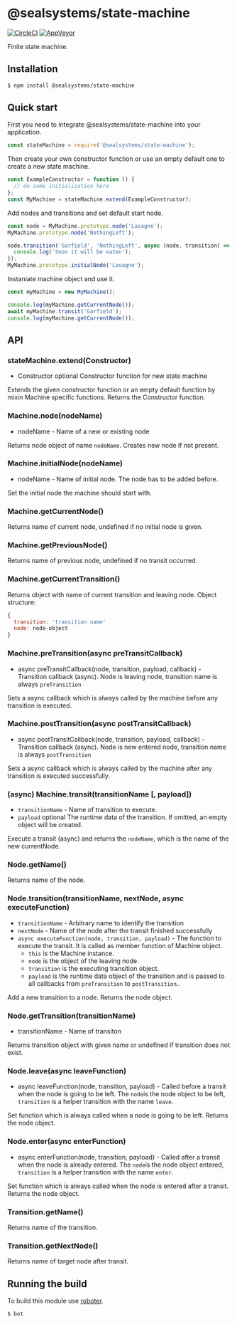 # @sealsystems/state-machine

[![CircleCI](https://circleci.com/gh/sealsystems/seal-state-machine.svg?style=svg)](https://circleci.com/gh/sealsystems/seal-state-machine)
[![AppVeyor](https://ci.appveyor.com/api/projects/status/6trqwybv62iq9k9o?svg=true)](https://ci.appveyor.com/project/Plossys/seal-state-machine)

Finite state machine.

## Installation

```bash
$ npm install @sealsystems/state-machine
```

## Quick start

First you need to integrate @sealsystems/state-machine into your application.

```javascript
const stateMachine = require('@sealsystems/state-machine');
```

Then create your own constructor function or use an empty default one to create a new state machine.

```javascript
const ExampleConstructor = function () {
  // do some initialization here
};
const MyMachine = stateMachine.extend(ExampleConstructor);
```

Add nodes and transitions and set default start node.

```javascript
const node = MyMachine.prototype.node('Lasagne');
MyMachine.prototype.node('NothingLeft');

node.transition('Garfield', 'NothingLeft', async (node, transition) => {
  console.log('Soon it will be eaten');
});
MyMachine.prototype.initialNode('Lasagne');
```
Instaniate machine object and use it.

```javascript
const myMachine = new MyMachine();

console.log(myMachine.getCurrentNode());
await myMachine.transit('Garfield');
console.log(myMachine.getCurrentNode());
```

## API

### stateMachine.extend(Constructor)

- Constructor optional Constructor function for new state machine

Extends the given constructor function or an empty default function by mixin Machine specific functions.
Returns the Constructor function.

### Machine.node(nodeName)

- nodeName - Name of a new or existing node

Returns node object of name `nodeName`. Creates new node if not present.

### Machine.initialNode(nodeName)

- nodeName - Name of initial node. The node has to be added before.

Set the initial node the machine should start with.

### Machine.getCurrentNode()

Returns name of current node, undefined if no initial node is given.

### Machine.getPreviousNode()

Returns name of previous node, undefined if no transit occurred.

### Machine.getCurrentTransition()

Returns object with name of current transition and leaving node.
Object structure:

```javascript
{
  transition: 'transition name'
  node: node-object
}
```

### Machine.preTransition(async preTransitCallback)

- async preTransitCallback(node, transition, payload, callback) - Transition callback (async). Node is leaving node, transition
  name is always `preTransition`

Sets a async callback which is always called by the machine before any transition is executed.

### Machine.postTransition(async postTransitCallback)

- async postTransitCallback(node, transition, payload, callback) - Transition callback (async). Node is new entered node, transition
  name is always `postTransition`

Sets a async callback which is always called by the machine after any transition is executed successfully.

### (async) Machine.transit(transitionName [, payload])

- `transitionName` - Name of transition to execute.
- `payload` optional The runtime data of the transition. If omitted, an empty object will be created.

Execute a transit (async) and returns the `nodeName`, which is the name of the new currentNode.

### Node.getName()

Returns name of the node.

### Node.transition(transitionName, nextNode, async executeFunction)

- `transitionName` - Arbitrary name to identify the transition
- `nextNode` - Name of the node after the transit finished successfully
- `async executeFunction(node, transition, payload)` - The function to execute the transit. It is called as member function
  of Machine object.
  - `this` is the Machine instance.
  - `node` is the object of the leaving node.
  - `transition` is the executing transition object.
  - `payload` is the runtime data object of the transition and is passed to all callbacks from `preTransition`
    to `postTransition`..

Add a new transition to a node. Returns the node object.

### Node.getTransition(transitionName)

- transitionName - Name of transiton

Returns transition object with given name or undefined if transition does not exist.

### Node.leave(async leaveFunction)

- async leaveFunction(node, transition, payload) - Called before a transit when the node is going to be left.
  The `node`is the node object to be left, `transition` is a helper transition with the name `leave`.

Set function which is always called when a node is going to be left. Returns the node object.

### Node.enter(async enterFunction)

- async enterFunction(node, transition, payload) - Called after a transit when the node is already entered.
  The `node`is the node object entered, `transition` is a helper transition with the name `enter`.

Set function which is always called when the node is entered after a transit. Returns the node object.

### Transition.getName()

Returns name of the transition.

### Transition.getNextNode()

Returns name of target node after transit.

## Running the build

To build this module use [roboter](https://www.npmjs.com/package/roboter).

```bash
$ bot
```
